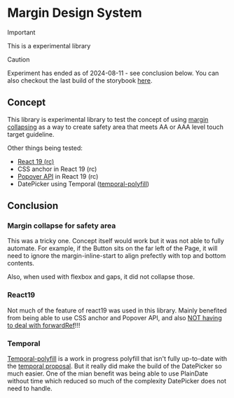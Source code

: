 # Margin Design System

> [!IMPORTANT]
> This is a experimental library

> [!CAUTION]
> Experiment has ended as of 2024-08-11 - see conclusion below. You can also checkout the last build of the storybook [here](https://tounsoo.github.io/margin-ds/?path=/docs/component-button--docs).


## Concept
This library is experimental library to test the concept of using [margin collapsing](https://developer.mozilla.org/en-US/docs/Web/CSS/CSS_box_model/Mastering_margin_collapsing) as a way to create safety area that meets AA or AAA level touch target guideline. 

Other things being tested:
- [React 19 (rc)](https://react.dev/blog/2024/04/25/react-19-upgrade-guide)
- CSS anchor in React 19 (rc)
- [Popover API](https://github.com/facebook/react/issues/27479) in React 19 (rc)
- DatePicker using Temporal ([temporal-polyfill](https://github.com/fullcalendar/temporal-polyfill))


## Conclusion

### Margin collapse for safety area
This was a tricky one. Concept itself would work but it was not able to fully automate. For example, if the Button sits on the far left of the Page, it will need to ignore the margin-inline-start to align prefectly with top and bottom contents. 

Also, when used with flexbox and gaps, it did not collapse those.

### React19
Not much of the feature of react19 was used in this library. Mainly benefited from being able to use CSS anchor and Popover API, and also [NOT having to deal with forwardRef](https://react.dev/blog/2024/04/25/react-19#ref-as-a-prop)!!!

### Temporal
[Temporal-polyfill](https://github.com/fullcalendar/temporal-polyfill) is a work in progress polyfill that isn't fully up-to-date with the [temporal proposal](https://github.com/tc39/proposal-temporal). But it really did make the build of the DatePicker so much easier. One of the mian benefit was being able to use PlainDate without time which reduced so much of the complexity DatePicker does not need to handle.

